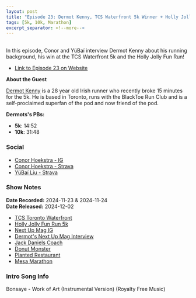 ```yaml
---
layout: post
title: "Episode 23: Dermot Kenny, TCS Waterfront 5k Winner + Holly Jolly Fun Run! 🎅"
tags: [5k, 10k, Marathon]
excerpt_separator: <!--more-->
---
```


<div id="buzzsprout-player-16211365"></div><script src="https://www.buzzsprout.com/2138032/episodes/16211365-episode-23-dermot-kenny-tcs-waterfront-5k-winner-holly-jolly-fun-run.js?container_id=buzzsprout-player-16211365&player=small" type="text/javascript" charset="utf-8"></script>

<br>In this episode, Conor and YüBaí interview Dermot Kenny about his running background, his win at the TCS Waterfront 5k and the Holly Jolly Fun Run!

<!--more-->

* [Link to Episode 23 on Website](https://r4podcast.com/2024/12/02/Episode-23.html)

**About the Guest**

[Dermot Kenny](https://www.instagram.com/kennydermot) is a 28 year old Irish runner who recently broke 15 minutes for the 5k. He is based in Toronto, runs with the BlackToe Run Club and is a self-proclaimed superfan of the pod and now friend of the pod.

**Dermots's PBs:**
* **5k**: 14:52
* **10k**: 31:48

### Social
 
* [Conor Hoekstra - IG](https://www.instagram.com/conorhoekstra/)
* [Conor Hoekstra - Strava](https://www.strava.com/athletes/59373430)
* [YüBaí Liu - Strava](https://www.strava.com/athletes/102365031)

### Show Notes
 
**Date Recorded:** 2024-11-23 & 2024-11-24 <br>
**Date Released:** 2024-12-02

* [TCS Toronto Waterfront](https://www.torontowaterfrontmarathon.com/)
* [Holly Jolly Fun Run 5k](https://thesantaclausparade.com/holly-jolly-fun-run/)
* [Next Up Mag IG](https://www.instagram.com/next.up.mag/)
* [Dermot's Next Up Mag Interview](https://www.instagram.com/p/DBUD7HYvFF1/)
* [Jack Daniels Coach](https://en.wikipedia.org/wiki/Jack_Daniels_(coach))
* [Donut Monster](https://www.donutmonster.ca/)
* [Planted Restaurant](https://plantedinhamilton.com/)
* [Mesa Marathon](https://mesamarathon.com/)

### Intro Song Info
 
Bonsaye - Work of Art (Instrumental Version) (Royalty Free Music)
